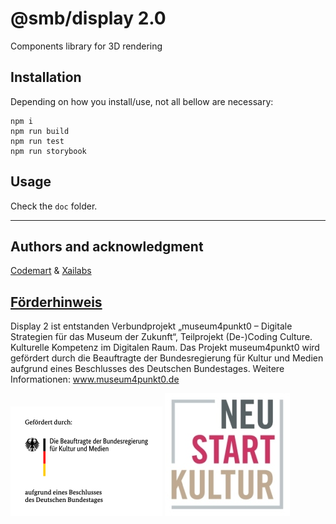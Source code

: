 # @smb/display 2.0

Components library for 3D rendering

## Installation

Depending on how you install/use, not all bellow are necessary:

```
npm i
npm run build
npm run test
npm run storybook
```

## Usage

Check the `doc` folder.

***

## Authors and acknowledgment
[Codemart](https://www.codemart.ro/codemart/zwei/) & [Xailabs](https://www.xailabs.com/)

## **[Förderhinweis](#Förderhinweis)**

Display 2 ist entstanden Verbundprojekt „museum4punkt0 – Digitale Strategien für das Museum der Zukunft“, Teilprojekt (De-)Coding Culture. Kulturelle Kompetenz im Digitalen Raum.
Das Projekt museum4punkt0 wird gefördert durch die Beauftragte der Bundesregierung für Kultur und Medien aufgrund eines Beschlusses des Deutschen Bundestages. Weitere Informationen: www.museum4punkt0.de

![alt text](https://github.com/museum4punkt0/media_storage/blob/2c46af6cb625a2560f39b01ecb8c4c360733811c/BKM_Fz_2017_Web_de.gif) ![alt text](https://github.com/museum4punkt0/media_storage/blob/e87f37973c3d91e2762d74d51bed81de5026e06e/BKM_Neustart_Kultur_Wortmarke_pos_RGB_RZ_web.jpg)
